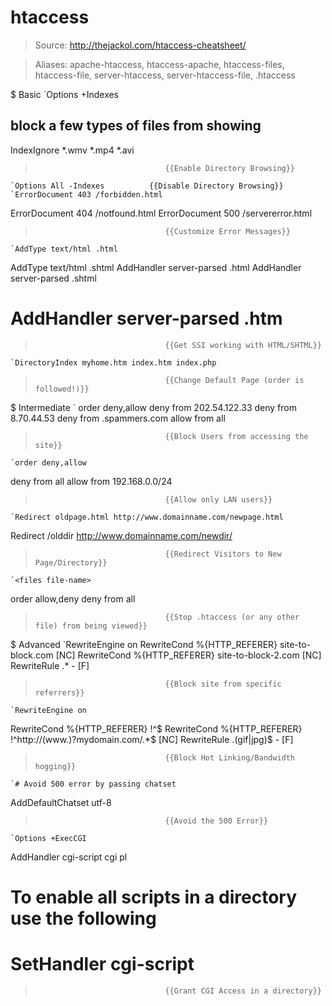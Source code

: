 # htaccess

> Source: http://thejackol.com/htaccess-cheatsheet/

> Aliases: apache-htaccess, htaccess-apache, htaccess-files, htaccess-file, server-htaccess, server-htaccess-file, .htaccess

$ Basic
    `Options +Indexes
## block a few types of files from showing
IndexIgnore *.wmv *.mp4 *.avi
>                                  {{Enable Directory Browsing}} 
    `Options All -Indexes          {{Disable Directory Browsing}} 
    `ErrorDocument 403 /forbidden.html
ErrorDocument 404 /notfound.html
ErrorDocument 500 /servererror.html
>                                  {{Customize Error Messages}} 
    `AddType text/html .html
AddType text/html .shtml
AddHandler server-parsed .html
AddHandler server-parsed .shtml
# AddHandler server-parsed .htm
>                                  {{Get SSI working with HTML/SHTML}} 
    `DirectoryIndex myhome.htm index.htm index.php
>                                  {{Change Default Page (order is followed!)}} 

$ Intermediate
    `<limit GET POST PUT>
order deny,allow
deny from 202.54.122.33
deny from 8.70.44.53
deny from .spammers.com
allow from all
</limit>
>                                  {{Block Users from accessing the site}} 
    `order deny,allow
deny from all
allow from 192.168.0.0/24
>                                  {{Allow only LAN users}} 
    `Redirect oldpage.html http://www.domainname.com/newpage.html
Redirect /olddir http://www.domainname.com/newdir/
>                                  {{Redirect Visitors to New Page/Directory}} 
    `<files file-name>
order allow,deny
deny from all
</files>
>                                  {{Stop .htaccess (or any other file) from being viewed}} 

$ Advanced
    `RewriteEngine on
RewriteCond %{HTTP_REFERER} site-to-block\.com [NC]
RewriteCond %{HTTP_REFERER} site-to-block-2\.com [NC]
RewriteRule .* - [F]
>                                  {{Block site from specific referrers}} 
    `RewriteEngine on
RewriteCond %{HTTP_REFERER} !^$
RewriteCond %{HTTP_REFERER} !^http://(www\.)?mydomain.com/.*$ [NC]
RewriteRule \.(gif|jpg)$ - [F]
>                                  {{Block Hot Linking/Bandwidth hogging}} 
    `# Avoid 500 error by passing chatset
AddDefaultChatset utf-8
>                                  {{Avoid the 500 Error}} 
    `Options +ExecCGI
AddHandler cgi-script cgi pl
# To enable all scripts in a directory use the following
# SetHandler cgi-script
>                                  {{Grant CGI Access in a directory}} 

